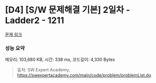 # [D4] [S/W 문제해결 기본] 2일차 - Ladder2 - 1211 

[문제 링크](https://swexpertacademy.com/main/code/problem/problemDetail.do?contestProbId=AV14BgD6AEECFAYh) 

### 성능 요약

메모리: 103,680 KB, 시간: 338 ms, 코드길이: 4,330 Bytes



> 출처: SW Expert Academy, https://swexpertacademy.com/main/code/problem/problemList.do